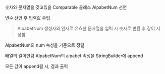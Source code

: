 숫자와 문자열을 갖고있을 Comparable 클래스 AlpabetNum 선언

변수 선언 후 입력값 주입
> AlpabetNum 생성자의 인자로 유효한 문자열을 입력 시 숫자로 변환 후 같이 저장함

AlpabetNum의 num 속성을 기준으로 정렬

배열의 길이만큼 AlpabetNum의 alpabet 속성을 StringBuilder에 append

모든 값이 append될 시, 결과 출력